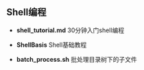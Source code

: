 Shell编程
---

- **shell_tutorial.md**  30分钟入门shell编程

- **ShellBasis** Shell基础教程

- **batch_process.sh** 批处理目录树下的子文件